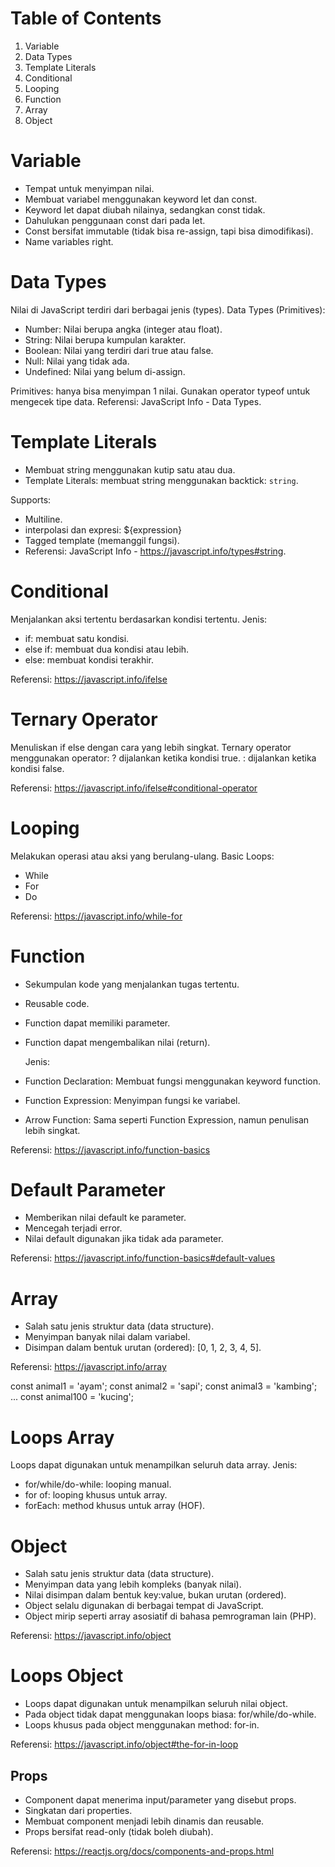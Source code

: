 # Table of Contents

1. Variable
2. Data Types
3. Template Literals
4. Conditional
5. Looping
6. Function
7. Array
8. Object

# Variable

- Tempat untuk menyimpan nilai.
- Membuat variabel menggunakan keyword let dan const.
- Keyword let dapat diubah nilainya, sedangkan const tidak.
- Dahulukan penggunaan const dari pada let.
- Const bersifat immutable (tidak bisa re-assign, tapi bisa dimodifikasi).
- Name variables right.

# Data Types

Nilai di JavaScript terdiri dari berbagai jenis (types).
Data Types (Primitives):

- Number: Nilai berupa angka (integer atau float).
- String: Nilai berupa kumpulan karakter.
- Boolean: Nilai yang terdiri dari true atau false.
- Null: Nilai yang tidak ada.
- Undefined: Nilai yang belum di-assign.

Primitives: hanya bisa menyimpan 1 nilai.
Gunakan operator typeof untuk mengecek tipe data.
Referensi: JavaScript Info - Data Types.

# Template Literals

- Membuat string menggunakan kutip satu atau dua.
- Template Literals: membuat string menggunakan backtick: `string`.

Supports:

- Multiline.
- interpolasi dan expresi: ${expression}
- Tagged template (memanggil fungsi).
- Referensi: JavaScript Info - https://javascript.info/types#string.

# Conditional

Menjalankan aksi tertentu berdasarkan kondisi tertentu.
Jenis:

- if: membuat satu kondisi.
- else if: membuat dua kondisi atau lebih.
- else: membuat kondisi terakhir.

Referensi: https://javascript.info/ifelse

# Ternary Operator

Menuliskan if else dengan cara yang lebih singkat.
Ternary operator menggunakan operator:
? dijalankan ketika kondisi true.
: dijalankan ketika kondisi false.

Referensi: https://javascript.info/ifelse#conditional-operator

# Looping

Melakukan operasi atau aksi yang berulang-ulang.
Basic Loops:

- While
- For
- Do

Referensi: https://javascript.info/while-for

# Function

- Sekumpulan kode yang menjalankan tugas tertentu.
- Reusable code.
- Function dapat memiliki parameter.
- Function dapat mengembalikan nilai (return).

  Jenis:

- Function Declaration: Membuat fungsi menggunakan keyword function.
- Function Expression: Menyimpan fungsi ke variabel.
- Arrow Function: Sama seperti Function Expression, namun penulisan lebih singkat.

Referensi: https://javascript.info/function-basics

# Default Parameter

- Memberikan nilai default ke parameter.
- Mencegah terjadi error.
- Nilai default digunakan jika tidak ada parameter.

Referensi: https://javascript.info/function-basics#default-values

# Array

- Salah satu jenis struktur data (data structure).
- Menyimpan banyak nilai dalam variabel.
- Disimpan dalam bentuk urutan (ordered): [0, 1, 2, 3, 4, 5].

Referensi: https://javascript.info/array

<!-- problem -->

const animal1 = 'ayam';
const animal2 = 'sapi';
const animal3 = 'kambing';
...
const animal100 = 'kucing';

# Loops Array

Loops dapat digunakan untuk menampilkan seluruh data array.
Jenis:

- for/while/do-while: looping manual.
- for of: looping khusus untuk array.
- forEach: method khusus untuk array (HOF).

# Object

- Salah satu jenis struktur data (data structure).
- Menyimpan data yang lebih kompleks (banyak nilai).
- Nilai disimpan dalam bentuk key:value, bukan urutan (ordered).
- Object selalu digunakan di berbagai tempat di JavaScript.
- Object mirip seperti array asosiatif di bahasa pemrograman lain (PHP).

Referensi: https://javascript.info/object

# Loops Object

- Loops dapat digunakan untuk menampilkan seluruh nilai object.
- Pada object tidak dapat menggunakan loops biasa: for/while/do-while.
- Loops khusus pada object menggunakan method: for-in.

Referensi: https://javascript.info/object#the-for-in-loop

## Props
- Component dapat menerima input/parameter yang disebut props.
- Singkatan dari properties.
- Membuat component menjadi lebih dinamis dan reusable.
- Props bersifat read-only (tidak boleh diubah).

Referensi: https://reactjs.org/docs/components-and-props.html

